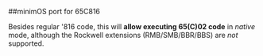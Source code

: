 ##minimOS port for 65C816

Besides regular '816 code, this will **allow executing 65(C)02 code** in *native* mode, although the Rockwell extensions (RMB/SMB/BBR/BBS) are *not* supported.

